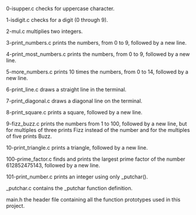 0-isupper.c checks for uppercase character.

1-isdigit.c checks for a digit (0 through 9).

2-mul.c multiplies two integers.

3-print_numbers.c prints the numbers, from 0 to 9, followed by a new line.

4-print_most_numbers.c prints the numbers, from 0 to 9, followed by a new line.

5-more_numbers.c prints 10 times the numbers, from 0 to 14, followed by a new line.

6-print_line.c draws a straight line in the terminal.

7-print_diagonal.c draws a diagonal line on the terminal.

8-print_square.c prints a square, followed by a new line.

9-fizz_buzz.c prints the numbers from 1 to 100, followed by a new line, but for multiples of three prints Fizz instead of the number and for the multiples of five prints Buzz.

10-print_triangle.c prints a triangle, followed by a new line.

100-prime_factor.c finds and prints the largest prime factor of the number 612852475143, followed by a new line.

101-print_number.c prints an integer using only _putchar().

_putchar.c contains the _putchar function definition.

main.h the header file containing all the function prototypes used in this project.
